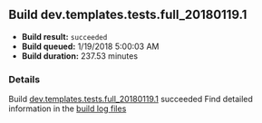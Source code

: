 ## Build dev.templates.tests.full_20180119.1
- **Build result:** `succeeded`
- **Build queued:** 1/19/2018 5:00:03 AM
- **Build duration:** 237.53 minutes
### Details
Build [dev.templates.tests.full_20180119.1](https://winappstudio.visualstudio.com/web/build.aspx?pcguid=a4ef43be-68ce-4195-a619-079b4d9834c2&builduri=vstfs%3a%2f%2f%2fBuild%2fBuild%2f24726) succeeded
Find detailed information in the [build log files](https://uwpctdiags.blob.core.windows.net/buildlogs/dev.templates.tests.full_20180119.1_logs.zip)
